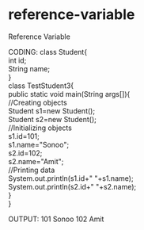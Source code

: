 # reference-variable
Reference Variable


CODING:
class Student{     
         int id;    
         String name;   
}  
class TestStudent3{  
public static void main(String args[]){  
        //Creating objects  
        Student s1=new Student();  
        Student s2=new Student();  
//Initializing objects  
          s1.id=101;  
           s1.name="Sonoo";  
         s2.id=102;  
           s2.name="Amit";  
           //Printing data  
                  System.out.println(s1.id+" "+s1.name);  
                  System.out.println(s2.id+" "+s2.name);  
         }  
}  


OUTPUT:
101 Sonoo
102 Amit
